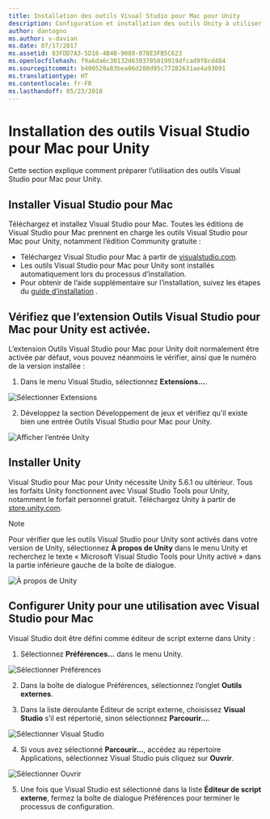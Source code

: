 ```yaml
---
title: Installation des outils Visual Studio pour Mac pour Unity
description: Configuration et installation des outils Unity à utiliser dans Visual Studio pour Mac
author: dantogno
ms.author: v-davian
ms.date: 07/17/2017
ms.assetid: 83FDD7A3-5D16-4B4B-9080-078E3FB5C623
ms.openlocfilehash: f9a6da6c30132d6303705019919dfcad9f8cd484
ms.sourcegitcommit: b400528a83bea06d208d95c77282631ae4a93091
ms.translationtype: HT
ms.contentlocale: fr-FR
ms.lasthandoff: 05/23/2018
---
```

# <a name="setup-visual-studio-for-mac-tools-for-unity"></a>Installation des outils Visual Studio pour Mac pour Unity

Cette section explique comment préparer l’utilisation des outils Visual Studio pour Mac pour Unity.

## <a name="install-visual-studio-for-mac"></a>Installer Visual Studio pour Mac

Téléchargez et installez Visual Studio pour Mac. Toutes les éditions de Visual Studio pour Mac prennent en charge les outils Visual Studio pour Mac pour Unity, notamment l’édition Community gratuite :

* Téléchargez Visual Studio pour Mac à partir de [visualstudio.com](https://www.visualstudio.com/).
* Les outils Visual Studio pour Mac pour Unity sont installés automatiquement lors du processus d’installation.
* Pour obtenir de l’aide supplémentaire sur l’installation, suivez les étapes du [guide d’installation](installation.md) .

## <a name="confirm-that-the-visual-studio-for-mac-tools-for-unity-extension-is-enabled"></a>Vérifiez que l’extension Outils Visual Studio pour Mac pour Unity est activée.

L’extension Outils Visual Studio pour Mac pour Unity doit normalement être activée par défaut, vous pouvez néanmoins le vérifier, ainsi que le numéro de la version installée :

1.  Dans le menu Visual Studio, sélectionnez **Extensions...**.

  ![Sélectionner Extensions](media/setup-vsmac-tools-unity-image1.png)

2.  Développez la section Développement de jeux et vérifiez qu’il existe bien une entrée Outils Visual Studio pour Mac pour Unity.

  ![Afficher l’entrée Unity](media/setup-vsmac-tools-unity-image2.png)

## <a name="install-unity"></a>Installer Unity

Visual Studio pour Mac pour Unity nécessite Unity 5.6.1 ou ultérieur. Tous les forfaits Unity fonctionnent avec Visual Studio Tools pour Unity, notamment le forfait personnel gratuit. Téléchargez Unity à partir de [store.unity.com](https://store.unity.com/).

> [!NOTE]
> Pour vérifier que les outils Visual Studio pour Unity sont activés dans votre version de Unity, sélectionnez **À propos de Unity** dans le menu Unity et recherchez le texte « Microsoft Visual Studio Tools pour Unity activé » dans la partie inférieure gauche de la boîte de dialogue.
>
>   ![À propos de Unity](media/setup-vsmac-tools-unity-image3.png)

## <a name="configure-unity-for-use-with-visual-studio-for-mac"></a>Configurer Unity pour une utilisation avec Visual Studio pour Mac

Visual Studio doit être défini comme éditeur de script externe dans Unity :

1.  Sélectionnez **Préférences...** dans le menu Unity.

  ![Sélectionner Préférences](media/setup-vsmac-tools-unity-image4.png)

2.  Dans la boîte de dialogue Préférences, sélectionnez l’onglet **Outils externes**.

3.  Dans la liste déroulante Éditeur de script externe, choisissez **Visual Studio** s’il est répertorié, sinon sélectionnez **Parcourir...**.

  ![Sélectionner Visual Studio](media/setup-vsmac-tools-unity-image5.png)

4.  Si vous avez sélectionné **Parcourir...**, accédez au répertoire Applications, sélectionnez Visual Studio puis cliquez sur **Ouvrir**.

  ![Sélectionner Ouvrir](media/setup-vsmac-tools-unity-image6.png)

5.  Une fois que Visual Studio est sélectionné dans la liste **Éditeur de script externe**, fermez la boîte de dialogue Préférences pour terminer le processus de configuration.
